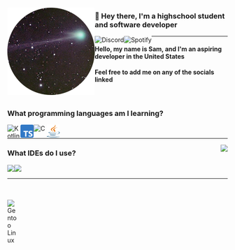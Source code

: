 <!--- Thanks to LlamaLad7 and Koding dev for the inspiration! https://github.com/LlamaLad7/LlamaLad7 https://github.com/KodingDev --->

<img 
     align="left" alt="Avatar" width="200px" 
     src="https://github.com/Scherso/Scherso/blob/main/assets/Scherso.png" 
/>

<h3 align="left">
     
   👋 Hey there, I'm a highschool student and software developer
     
</h3>

<!--- Drawing the Spotify and Discord logos behind the page break, href is a link to the corresponding links. --->

<a href="https://discordapp.com/users/492816296103378948">
     <img 
          align="left" alt="Discord"
          src="https://img.shields.io/badge/-Salmon%232355-5865F2?&style=flat-square&logo=discord&logoColor=white"
     />
</a>
       
<a href="https://open.spotify.com/user/7xiu2hms0kghfyn9b2iw91dms?si=QyYfNVUVQQ-E89r2sDZXHA">
     <img 
          align="left" alt="Spotify" 
          src="https://img.shields.io/badge/-sam-1DB954?&style=flat-square&logo=spotify&logoColor=white"
     />
</a>

---

#### Hello, my name is Sam, and I'm an aspiring developer in the United States
#### Feel free to add me on any of the socials linked

<br /> 

### What programming languages am I learning?

<a href="https://kotlinlang.org/">
     <img
          align="left" alt="Kotlin" width="30" height="30"
          src="https://upload.wikimedia.org/wikipedia/commons/0/06/Kotlin_Icon.svg"
     />
</a>

<a href="https://www.typescriptlang.org/">
     <img 
         align="left" alt="TypeScript" width="30" height="30" 
         src="https://github.com/Scherso/Scherso/blob/main/assets/ts.png" 
     />
</a> 

<a href="https://www.cprogramming.com/">
     <img
          align="left" alt="C" width="30" height="30"
          src="https://upload.wikimedia.org/wikipedia/commons/1/19/C_Logo.png"
     />
</a>

<a href="https://www.java.com/en/download/help/whatis_java.html">
     <img 
         align="left" alt="Java" width="30px" height="30" 
         src="https://github.com/Scherso/Scherso/blob/main/assets/java.svg"
     />
</a>

<br />

---

<!---
<img align="right"
     src="https://github-readme-stats.vercel.app/api?username=Scherso&count_private=true&text_color=444E59&title_color=444E59#gh-light-mode-only"
/>
--->

<img align="right"
     src="https://github-readme-stats.vercel.app/api?username=Scherso&border_color=2E343B&bg_color=0D1117&text_color=8B949E&title_color=FFFFFF&show_icons=true&icon_color=8B949E&count_private=true"
/>
          
### What IDEs do I use?

<a href="https://www.jetbrains.com/idea/">
     <img 
         align="left" height="30" 
         src="https://resources.jetbrains.com/storage/products/company/brand/logos/IntelliJ_IDEA_icon.svg"
     />
</a>

<a href="https://code.visualstudio.com/">
     <img 
         align="left" height="30" 
         src="https://user-images.githubusercontent.com/674621/71187801-14e60a80-2280-11ea-94c9-e56576f76baf.png"
     />
</a>

<br />

---

<br />
<br />

<a href="https://gentoo.org">
     <img 
          align="left" alt="Gentoo Linux" width="25"
          src="https://upload.wikimedia.org/wikipedia/commons/4/48/Gentoo_Linux_logo_matte.svg"
     />
</a>

<!---
Scherso/Scherso is a ✨ special ✨ repository because its `README.md` (this file) appears on your GitHub profile.
You can click the Preview link to take a look at your changes.
--->
